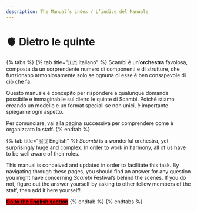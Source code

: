 ```yaml
---
description: The Manual’s index / L’indice del Manuale
---
```


# 🫀 Dietro le quinte

{% tabs %}
{% tab title="🇮🇹 Italiano" %}
Scambi è un’**orchestra** favolosa, composta da un sorprendente numero di componenti e di strutture, che funzionano armoniosamente solo se ognuna di esse è ben consapevole di ciò che fa.

Questo manuale è concepito per rispondere a qualunque domanda possibile e immaginabile sul dietro le quinte di Scambi. Poiché stiamo creando un modello e un format speciali se non unici, è importante spiegarne ogni aspetto.

Per comunciare, vai alla pagina successiva per comprendere come è organizzato lo staff.
{% endtab %}

{% tab title="🇬🇧 English" %}
_Scambi_ is a wonderful orchestra, yet surprisingly huge and complex. In order to work in harmony, all of us have to be well aware of their roles.

This manual is conceived and updated in order to facilitate this task. By navigating through these pages, you should find an answer for any question you might have concerning _Scambi_ Festival’s behind the scenes. If you do not, figure out the answer yourself by asking to other fellow members of the staff, then add it here yourself!

[<mark style="background-color:red;">**Go to the English section**</mark>](en/staff/)
{% endtab %}
{% endtabs %}
